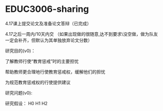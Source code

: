 # EDUC3006-sharing

4.17课上提交论文及准备论文答辩（已完成）

4.17之后一周内/10天内交
（如果出现做的很随意,达不到要求\没空做，做为队友一定会补齐，但默认为其单独放弃论文分数）



研究目的(v0)：

了解教师行使“教育惩戒”时的主要担忧

帮助教师更合理地行使教育惩戒权，缓解他们的担忧

为规范教育惩戒权的行使提供建议

研究问题(v0):


研究假设：
H0
H1
H2
